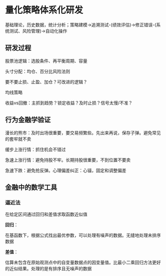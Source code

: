 # 量化策略体系化研发
基础理论，历史数据，统计分析；策略建模->追溯测试-(绩效评估)->修正错误-(系统测试、风险管理)->自动化操作
## 研发过程
股票池逻辑：选股条件、再平衡周期、容量

头寸分配：均仓、百分比风险法则

要不要止损、止盈、加仓？可改进的逻辑？

均线策略

收益vs回撤：主抓到趋势？锁定收益？及时止损？信号太慢/不准？

## 行为金融学验证
漫长的熊市：及时出场很重要，要交易频繁些。先出来再说，保存子弹。避免常见的套牢就不卖

缓步上涨行情：抓住机会不错过

急速上涨行情：避免持股不牢。长期持股很重要，不到位置不要卖

急速下跌：避免抢反弹。心理偏差纠正：心锚，固定和调整偏差

## 金融中的数学工具

### 逼近法

在给定区间通过回归和差值求取函数近似值

**回归**：

在基函数下，根据公式找出最优参数，可以处理有噪声的数据。无缝地处理未排序数据

**差值**：

估算未包含在原始观测点中的自变量数据点的因变量值。比最小二乘回归方法更好的近似结果。处理的是有排序且无噪声的数据
